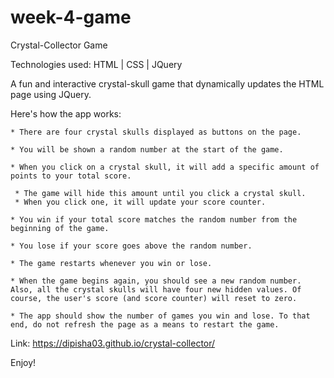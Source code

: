 # week-4-game
Crystal-Collector Game 

Technologies used: HTML | CSS | JQuery 

A fun and interactive crystal-skull game that dynamically updates the HTML page using JQuery. 

Here's how the app works: 

	* There are four crystal skulls displayed as buttons on the page.

	* You will be shown a random number at the start of the game.

	* When you click on a crystal skull, it will add a specific amount of points to your total score. 

     * The game will hide this amount until you click a crystal skull.
     * When you click one, it will update your score counter.

	* You win if your total score matches the random number from the beginning of the game.

	* You lose if your score goes above the random number.

	* The game restarts whenever you win or lose.

	* When the game begins again, you should see a new random number. Also, all the crystal skulls will have four new hidden values. Of course, the user's score (and score counter) will reset to zero.

	* The app should show the number of games you win and lose. To that end, do not refresh the page as a means to restart the game.

Link:
https://dipisha03.github.io/crystal-collector/

Enjoy!

